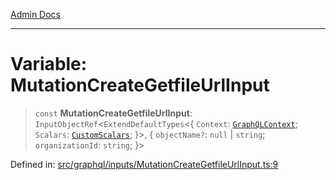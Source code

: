 [Admin Docs](/)

***

# Variable: MutationCreateGetfileUrlInput

> `const` **MutationCreateGetfileUrlInput**: `InputObjectRef`\<`ExtendDefaultTypes`\<\{ `Context`: [`GraphQLContext`](../../../context/type-aliases/GraphQLContext.md); `Scalars`: [`CustomScalars`](../../../scalars/type-aliases/CustomScalars.md); \}\>, \{ `objectName?`: `null` \| `string`; `organizationId`: `string`; \}\>

Defined in: [src/graphql/inputs/MutationCreateGetfileUrlInput.ts:9](https://github.com/Sourya07/talawa-api/blob/2dc82649c98e5346c00cdf926fe1d0bc13ec1544/src/graphql/inputs/MutationCreateGetfileUrlInput.ts#L9)
